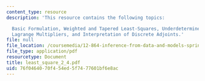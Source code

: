 ```yaml
---
content_type: resource
description: 'This resource contains the following topics:

  Basic Formulation, Weighted and Tapered Least-Squares, Underdetermined Systems and
  Lagrange Multipliers, and Interpretation of Discrete Adjoints.'
file: null
file_location: /coursemedia/12-864-inference-from-data-and-models-spring-2005/76f0464070f454ed5f7477601bf6e8ac_least_square_2_4.pdf
file_type: application/pdf
resourcetype: Document
title: least_square_2_4.pdf
uid: 76f04640-70f4-54ed-5f74-77601bf6e8ac
---
```

